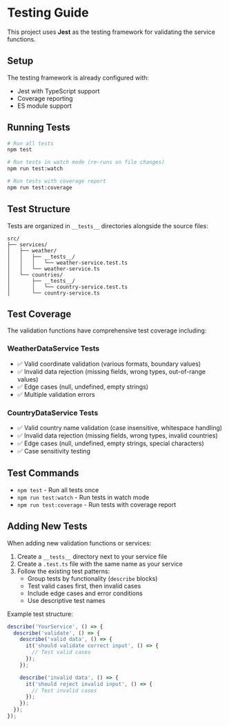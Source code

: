 # Testing Guide

This project uses **Jest** as the testing framework for validating the service functions.

## Setup

The testing framework is already configured with:
- Jest with TypeScript support
- Coverage reporting
- ES module support

## Running Tests

```bash
# Run all tests
npm test

# Run tests in watch mode (re-runs on file changes)
npm run test:watch

# Run tests with coverage report
npm run test:coverage
```

## Test Structure

Tests are organized in `__tests__` directories alongside the source files:

```
src/
├── services/
│   ├── weather/
│   │   ├── __tests__/
│   │   │   └── weather-service.test.ts
│   │   └── weather-service.ts
│   └── countries/
│       ├── __tests__/
│       │   └── country-service.test.ts
│       └── country-service.ts
```

## Test Coverage

The validation functions have comprehensive test coverage including:

### WeatherDataService Tests
- ✅ Valid coordinate validation (various formats, boundary values)
- ✅ Invalid data rejection (missing fields, wrong types, out-of-range values)
- ✅ Edge cases (null, undefined, empty strings)
- ✅ Multiple validation errors

### CountryDataService Tests
- ✅ Valid country name validation (case insensitive, whitespace handling)
- ✅ Invalid data rejection (missing fields, wrong types, invalid countries)
- ✅ Edge cases (null, undefined, empty strings, special characters)
- ✅ Case sensitivity testing

## Test Commands

- `npm test` - Run all tests once
- `npm run test:watch` - Run tests in watch mode
- `npm run test:coverage` - Run tests with coverage report

## Adding New Tests

When adding new validation functions or services:

1. Create a `__tests__` directory next to your service file
2. Create a `.test.ts` file with the same name as your service
3. Follow the existing test patterns:
   - Group tests by functionality (`describe` blocks)
   - Test valid cases first, then invalid cases
   - Include edge cases and error conditions
   - Use descriptive test names

Example test structure:
```typescript
describe('YourService', () => {
  describe('validate', () => {
    describe('valid data', () => {
      it('should validate correct input', () => {
        // Test valid cases
      });
    });

    describe('invalid data', () => {
      it('should reject invalid input', () => {
        // Test invalid cases
      });
    });
  });
});
```
